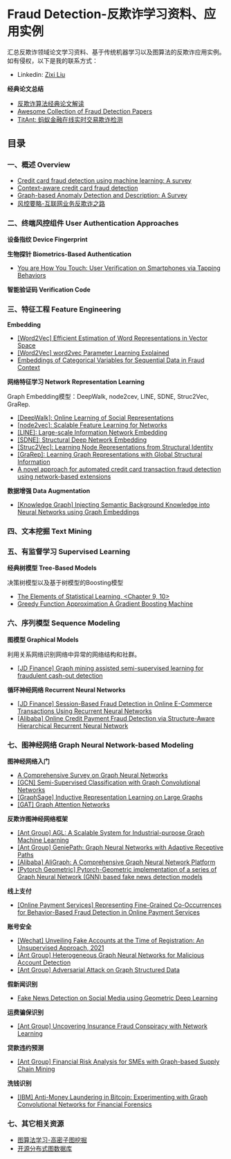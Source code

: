 # Fraud Detection-反欺诈学习资料、应用实例

汇总反欺诈领域论文学习资料、基于传统机器学习以及图算法的反欺诈应用实例。如有侵权，以下是我的联系方式：

- Linkedin: [Zixi Liu](https://www.linkedin.com/in/betty-zixi-liu?original_referer=https%3A%2F%2Fwww.google.com%2F)

**经典论文总结**
- [反欺诈算法经典论文解读](https://zhuanlan.zhihu.com/p/85155064)
- [Awesome Collection of Fraud Detection Papers](https://github.com/benedekrozemberczki/awesome-fraud-detection-papers)
- [TitAnt: 蚂蚁金融在线实时交易欺诈检测](https://arxiv.org/pdf/1906.07407.pdf)

## 目录

### 一、概述 Overview

- [Credit card fraud detection using machine learning: A survey](https://arxiv.org/pdf/2010.06479.pdf)
- [Context-aware credit card fraud detection](https://tel.archives-ouvertes.fr/tel-02902117/document)
- [Graph-based Anomaly Detection and Description: A Survey](https://arxiv.org/pdf/1404.4679.pdf)
- [风控要略-互联网业务反欺诈之路](https://weread.qq.com/web/reader/3ef321f071fd5a9d3effb02)

### 二、终端风控组件 User Authentication Approaches

**设备指纹 Device Fingerprint**

**生物探针 Biometrics-Based Authentication**
- [You are How You Touch: User Verification on Smartphones via Tapping Behaviors](https://www.eecis.udel.edu/~hnw/paper/icnp14.pdf)

**智能验证码 Verification Code**

### 三、特征工程 Feature Engineering

**Embedding**
- [[Word2Vec] Efficient Estimation of Word Representations in Vector Space](https://arxiv.org/pdf/1301.3781.pdf)
- [[Word2Vec] word2vec Parameter Learning Explained](https://arxiv.org/pdf/1411.2738.pdf)
- [Embeddings of Categorical Variables for Sequential Data in Fraud Context](http://oliviercaelen.be/doc/AMLTA2018_paper_7.pdf)

**网络特征学习 Network Representation Learning**

Graph Embedding模型：DeepWalk, node2cev, LINE, SDNE, Struc2Vec, GraRep.
- [[DeepWalk]: Online Learning of Social Representations](http://www.perozzi.net/publications/14_kdd_deepwalk.pdf)
- [[node2vec]: Scalable Feature Learning for Networks](https://www.kdd.org/kdd2016/papers/files/rfp0218-groverA.pdf)
- [[LINE]: Large-scale Information Network Embedding](https://arxiv.org/pdf/1503.03578.pdf)
- [[SDNE]: Structural Deep Network Embedding](https://arxiv.org/pdf/1503.03578.pdf)
- [[Struc2Vec]: Learning Node Representations from Structural Identity](https://arxiv.org/pdf/1704.03165.pdf)
- [[GraRep]:  Learning Graph Representations with Global Structural Information](https://github.com/zixi-liu/Fraud-Detection-Papers/blob/main/GNN/GraRep-%20Learning%20Graph%20Representations%20with%20Global%20Structural%20Information.pdf)
- [A novel approach for automated credit card transaction fraud detection using network-based extensions](http://eliassi.org/papers/vanvlasselaer_dss2015.pdf)


**数据增强 Data Augmentation**
- [[Knowledge Graph] Injecting Semantic Background Knowledge
into Neural Networks using Graph Embeddings](https://perso.liris.cnrs.fr/pierre-edouard.portier/publications/2017_ZIEGLER_PORTIER_WETICE_injecting_semantic_background_knowledge_into_neural_networks_using_graph_embeddings.pdf)


### 四、文本挖掘 Text Mining

### 五、有监督学习 Supervised Learning

**经典树模型 Tree-Based Models**

决策树模型以及基于树模型的Boosting模型
- [The Elements of Statistical Learning, <Chapter 9, 10>](https://esl.hohoweiya.xyz/book/The%20Elements%20of%20Statistical%20Learning.pdf)
- [Greedy Function Approximation A Gradient Boosting Machine](https://projecteuclid.org/journals/annals-of-statistics/volume-29/issue-5/Greedy-function-approximation-A-gradient-boostingmachine/10.1214/aos/1013203451.full)


### 六、序列模型 Sequence Modeling

**图模型 Graphical Models**

利用关系网络识别网络中异常的网络结构和社群。
- [[JD Finance] Graph mining assisted semi-supervised learning for fraudulent cash-out detection](https://nosh.northwestern.edu/wp-content/uploads/2020/10/Graph-mining-assisted-semi-supervised-learning-for-fraudulent-cash-out-detection.pdf)

**循环神经网络 Recurrent Neural Networks**

- [[JD Finance] Session-Based Fraud Detection in Online E-Commerce Transactions Using Recurrent Neural Networks](http://ecmlpkdd2017.ijs.si/papers/paperID69.pdf)
- [[Alibaba] Online Credit Payment Fraud Detection via Structure-Aware Hierarchical
Recurrent Neural Network](https://www.ijcai.org/proceedings/2021/0505.pdf)

### 七、图神经网络 Graph Neural Network-based Modeling

**图神经网络入门**
- [A Comprehensive Survey on Graph Neural Networks](https://arxiv.org/pdf/1901.00596.pdf)
- [[GCN] Semi-Supervised Classification with Graph Convolutional Networks](https://arxiv.org/pdf/1609.02907.pdf)
- [[GraphSage] Inductive Representation Learning on Large Graphs](https://arxiv.org/pdf/1706.02216.pdf)
- [[GAT] Graph Attention Networks](https://arxiv.org/pdf/1710.10903.pdf)

**反欺诈图神经网络框架**
- [[Ant Group] AGL: A Scalable System for Industrial-purpose Graph Machine Learning](https://arxiv.org/pdf/2003.02454.pdf)
- [[Ant Group] GeniePath: Graph Neural Networks with Adaptive Receptive Paths](https://export.arxiv.org/pdf/1802.00910)
- [[Alibaba] AliGraph: A Comprehensive Graph Neural Network Platform](https://arxiv.org/pdf/1902.08730.pdf)
- [[Pytorch Geometric] Pytorch-Geometric implementation of a series of Graph Neural Network (GNN) based fake news detection models](https://github.com/safe-graph/GNN-FakeNews)

**线上支付**
- [[Online Payment Services] Representing Fine-Grained Co-Occurrences for Behavior-Based Fraud Detection in Online Payment Services](https://ieeexplore.ieee.org/stamp/stamp.jsp?tp=&arnumber=9085905)

**账号安全**
- [[Wechat] Unveiling Fake Accounts at the Time of Registration: An Unsupervised Approach, 2021](https://dl.acm.org/doi/pdf/10.1145/3447548.3467094)
- [[Ant Group] Heterogeneous Graph Neural Networks for Malicious Account Detection](https://arxiv.org/pdf/2002.12307.pdf)
- [[Ant Group] Adversarial Attack on Graph Structured Data](https://arxiv.org/pdf/1806.02371.pdf)

**假新闻识别**
- [Fake News Detection on Social Media using Geometric Deep Learning](https://arxiv.org/pdf/1902.06673.pdf)

**运费骗保识别**
- [[Ant Group] Uncovering Insurance Fraud Conspiracy with Network Learning](https://arxiv.org/pdf/2002.12789.pdf)

**贷款违约预测**
- [[Ant Group] Financial Risk Analysis for SMEs with Graph-based Supply Chain Mining](https://www.ijcai.org/proceedings/2020/0643.pdf)

**洗钱识别**
- [[IBM] Anti-Money Laundering in Bitcoin: Experimenting with Graph Convolutional Networks for Financial Forensics](https://arxiv.org/pdf/1908.02591.pdf)


### 七、其它相关资源

- [图算法学习-高密子图挖掘](https://zhuanlan.zhihu.com/p/45625323)
- [开源分布式图数据库](https://zhuanlan.zhihu.com/p/152399147)
